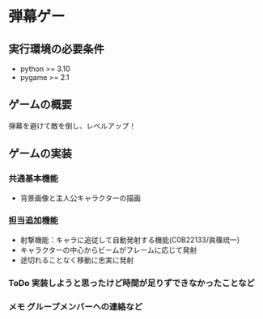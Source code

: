# 弾幕ゲー
## 実行環境の必要条件
* python >= 3.10
* pygame >= 2.1

## ゲームの概要
弾幕を避けて敵を倒し、レベルアップ！

## ゲームの実装
### 共通基本機能
* 背景画像と主人公キャラクターの描画

### 担当追加機能
* 射撃機能：キャラに追従して自動発射する機能(C0B22133/眞篠琉一)
* キャラクターの中心からビームがフレームに応じて発射
* 途切れることなく移動に忠実に発射

### ToDo  実装しようと思ったけど時間が足りずできなかったことなど

### メモ グループメンバーへの連絡など
